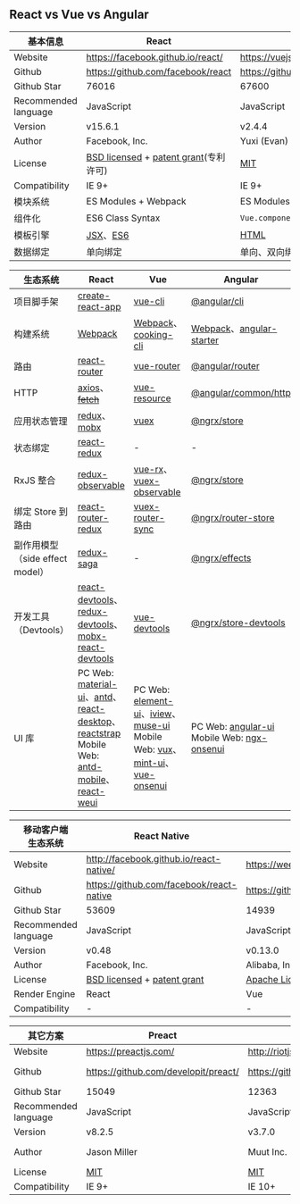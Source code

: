 ## React vs Vue vs Angular

基本信息 | React | Vue | Angular
---|---|---|---
Website | https://facebook.github.io/react/ | https://vuejs.org/ | https://angular.io/
Github | https://github.com/facebook/react | https://github.com/vuejs/vue | https://github.com/angular/angular
Github Star | 76016 | 67600 | 27996
Recommended language | JavaScript | JavaScript | [TypeScript](http://www.typescriptlang.org/)
Version | v15.6.1 | v2.4.4 | v4.4.2
Author | Facebook, Inc. | Yuxi (Evan) You | Google, Inc.
License | [BSD licensed](https://github.com/facebook/react/blob/master/LICENSE) + [patent grant](https://github.com/facebook/react/blob/master/PATENTS)(专利许可) | [MIT](https://github.com/vuejs/vue/blob/dev/LICENSE) | [MIT](https://github.com/angular/angular/blob/master/LICENSE)
Compatibility | IE 9+ | IE 9+ | IE 9+
模块系统 | ES Modules + Webpack | ES Modules + Webpack | ES Modules + ngModel
组件化 | ES6 Class Syntax | `Vue.component({})` | `@Component({})`
模板引擎  | [JSX](https://facebook.github.io/react/docs/introducing-jsx.html)、[ES6](https://facebook.github.io/react/docs/react-without-es6.html) | [HTML](https://vuejs.org/v2/guide/syntax.html) | [HTML](https://angular.io/guide/template-syntax)
数据绑定  | 单向绑定 | 单向、双向绑定 | 双向绑定


生态系统 | React | Vue | Angular
---|---|---|---
项目脚手架 | [create-react-app](https://github.com/facebookincubator/create-react-app) | [vue-cli](https://github.com/vuejs/vue-cli) | [@angular/cli](https://github.com/angular/angular-cli)
构建系统 | [Webpack](https://webpack.js.org/) | [Webpack](https://webpack.js.org/)、[cooking-cli](https://github.com/ElemeFE/cooking) | [Webpack](https://webpack.js.org/)、[angular-starter](https://github.com/AngularClass/angular-starter)
路由 | [react-router](https://github.com/ReactTraining/react-router) | [vue-router](https://github.com/vuejs/vue-router) | [@angular/router](https://angular.io/guide/router)
HTTP | [axios](https://github.com/mzabriskie/axios)、~~[fetch](https://github.com/github/fetch)~~ | [vue-resource](https://github.com/pagekit/vue-resource) | [@angular/common/http](https://angular.io/guide/http)
应用状态管理 | [redux](https://github.com/reactjs/redux)、[mobx](https://github.com/mobxjs/mobx) | [vuex](https://github.com/vuejs/vuex) | [@ngrx/store](https://github.com/ngrx/platform)
状态绑定 | [react-redux](https://github.com/reactjs/react-redux) | - | -
RxJS 整合 | [redux-observable](https://github.com/redux-observable/redux-observable) | [vue-rx](https://github.com/vuejs/vue-rx)、[vuex-observable](https://github.com/vuejs/vuex-observable) | [@ngrx/store](https://github.com/ngrx/platform)
绑定 Store 到路由 | [react-router-redux](https://github.com/ReactTraining/react-router/tree/master/packages/react-router-redux) | [vuex-router-sync](https://github.com/vuejs/vuex-router-sync) | [@ngrx/router-store](https://github.com/ngrx/platform)
副作用模型（side effect model） | [redux-saga](https://github.com/redux-saga/redux-saga) | - | [@ngrx/effects](https://github.com/ngrx/platform)
开发工具（Devtools）  | [react-devtools](https://github.com/facebook/react-devtools)、[redux-devtools](https://github.com/gaearon/redux-devtools)、[mobx-react-devtools](https://github.com/mobxjs/mobx-react-devtools) | [vue-devtools](https://github.com/vuejs/vue-devtools) | [@ngrx/store-devtools](https://github.com/ngrx/platform)
UI 库 | PC Web: [material-ui](https://github.com/callemall/material-ui)、[antd](https://github.com/ant-design/ant-design)、[react-desktop](https://github.com/gabrielbull/react-desktop)、[reactstrap](https://github.com/reactstrap/reactstrap) <br /> Mobile Web: [antd-mobile](https://github.com/ant-design/ant-design-mobile)、[react-weui](https://github.com/weui/react-weui) | PC Web: [element-ui](https://github.com/ElemeFE/element)、[iview](https://github.com/iview/iview)、[muse-ui](https://github.com/museui/muse-ui) <br /> Mobile Web: [vux](https://github.com/airyland/vux)、[mint-ui](https://github.com/ElemeFE/mint-ui/)、[vue-onsenui](https://github.com/OnsenUI/OnsenUI) | PC Web: [angular-ui](https://github.com/angular-ui) <br /> Mobile Web: [ngx-onsenui](https://github.com/OnsenUI/OnsenUI)


移动客户端<br/>生态系统 | React Native | Weex | Ionic
---|---|---|---
Website | http://facebook.github.io/react-native/ | https://weex.apache.org/cn/ | https://ionicframework.com/
Github | https://github.com/facebook/react-native | https://github.com/alibaba/weex | https://github.com/ionic-team/ionic
Github Star | 53609 | 14939 | 31368
Recommended language | JavaScript | JavaScript | [TypeScript](http://www.typescriptlang.org/)
Version | v0.48 | v0.13.0 | v3.10.3
Author | Facebook, Inc. | Alibaba, Inc. | Drifty Co.
License | [BSD licensed](https://github.com/facebook/react-native/blob/master/LICENSE) + [patent grant](https://github.com/facebook/react-native/blob/master/PATENTS) | [Apache License 2.0](https://github.com/apache/incubator-weex/blob/master/LICENSE) | [MIT](https://github.com/ionic-team/ionic/blob/master/LICENSE)
Render Engine | React | Vue | Angular
Compatibility | - | - | -


其它方案 | Preact | Riot | Inferno | Marko | Rax
---|---|---|---|---|---
Website | https://preactjs.com/ | http://riotjs.com/ | https://infernojs.org/ | http://markojs.com/ | https://alibaba.github.io/rax/
Github | https://github.com/developit/preact/ | https://github.com/riot/riot | https://github.com/infernojs/inferno | https://github.com/marko-js/marko | https://github.com/alibaba/rax
Github Star | 15049 | 12363 | 11256 | 5201 | 3484
Recommended language | JavaScript | JavaScript | JavaScript | JavaScript | JavaScript
Version | v8.2.5 | v3.7.0 | v3.9.0 | v4.4.28 | v0.4.13
Author | Jason Miller | Muut Inc. | Dominic Gannaway | eBay Inc | Alibaba Group Holding Limited.
License | [MIT](https://github.com/developit/preact/blob/master/LICENSE) | [MIT](https://github.com/riot/riot/blob/master/LICENSE.txt) | [MIT](https://github.com/infernojs/inferno/blob/master/LICENSE.md) | [MIT](https://github.com/marko-js/marko/blob/master/LICENSE) | [BSD](https://github.com/alibaba/rax/blob/master/LICENSE)
Compatibility | IE 9+ | IE 10+ | IE 11+ | - | -
